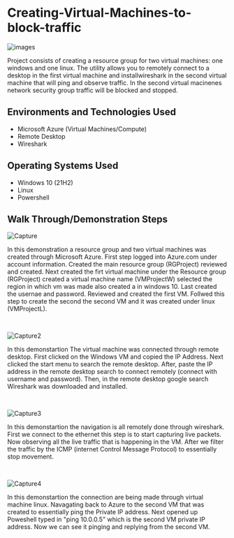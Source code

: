 # Creating-Virtual-Machines-to-block-traffic
<p align="center">

![images](https://github.com/Admiller12/Creating-Virtual-Machines-to-block-traffic/assets/138805066/35091daf-99a2-4124-86e1-1c9a8fba7ceb)



Project consists of creating a resource group for two virtual machines: one windows and one linux. The utility allows you to remotely connect to a desktop in the first virtual machine and installwireshark in the second virtual machine that will ping and observe traffic. In the second virtual macinenes network security group traffic will be blocked and stopped.




<h2>Environments and Technologies Used</h2>

- Microsoft Azure (Virtual Machines/Compute)
- Remote Desktop
- Wireshark  

<h2>Operating Systems Used </h2>

- Windows 10</b> (21H2)
- Linux
- Powershell


<h2>Walk Through/Demonstration Steps</h2>

<p>

![Capture](https://github.com/Admiller12/Creating-Virtual-Machines-to-block-traffic/assets/138805066/0b1be1ae-7441-4874-83c2-346b4cc1f528)

</p>
<p>
In this demonstration a resource group and two virtual machines was created through Microsoft Azure. First step logged into Azure.com under account information. Created the main resource group (RGProject) reviewed and created. 
Next created the firt virtual machine under the Resource group (RGProject) created a virtual machine name (VMProjectW) selected
the region in which vm was made also created a in windows 10. Last created the usernae and password. Reviewed and created the first VM.
Follwed this step to create the second the second VM and it was created under linux (VMProjectL). 
</p>
<br />

<p>

  ![Capture2](https://github.com/Admiller12/Creating-Virtual-Machines-to-block-traffic/assets/138805066/b13978e6-cadf-4740-93f2-29db60c9655d)

</p>
<p>
In this demonstartion The virtual machine was connected through remote desktop.
First clicked on the Windows VM and copied the IP Address. Next clicked the start menu
to search the remote desktop. After, paste the IP address in the remote desktop 
search to connect remotely (connect with username and password). Then, in the remote desktop google search Wireshark was downloaded
and installed.
</p>
<br />

<p>

  ![Capture3](https://github.com/Admiller12/Creating-Virtual-Machines-to-block-traffic/assets/138805066/e205611d-be0e-48f0-904b-98d044c25999)

</p>
<p>
In this demonstartion the navigation is all remotely done through wireshark. First we connect 
to the ethernet this step is to start capturing live packets. Now observing all the live traffic
that is happening in the VM. After we filter the traffic by the ICMP (internet Control Message Protocol) to essentially stop movement.
</p>
<br />

<p>

  ![Capture4](https://github.com/Admiller12/Creating-Virtual-Machines-to-block-traffic/assets/138805066/8a534c0f-1139-4e60-8412-39882badd5ce)

</p>
<p>
In this demonstartion the connection are being made through virtual machine linux. Navagating back to Azure 
to the second VM that was created to essentially ping the Private IP address. Next opened up Poweshell typed in "ping 10.0.0.5" 
which is the second VM private IP address. Now we can see it pinging and replying from the second VM. 
</p>
<br />
